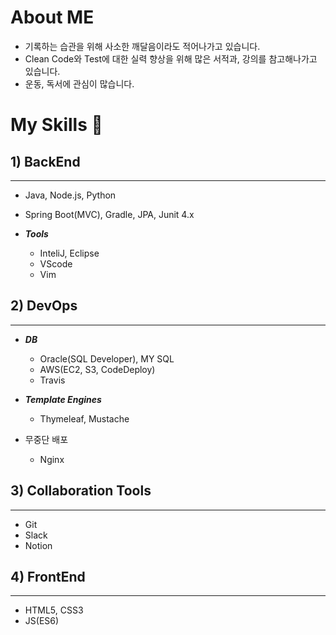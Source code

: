# About ME
 * 기록하는 습관을 위해 사소한 깨달음이라도 적어나가고 있습니다.
 * Clean Code와 Test에 대한 실력 향상을 위해 많은 서적과, 강의를 참고해나가고 있습니다.
 * 운동, 독서에 관심이 많습니다.

# My Skills 👋

## 1) BackEnd
***


  * Java, Node.js, Python
  * Spring Boot(MVC), Gradle, JPA, Junit 4.x

  
* ***Tools***
  * InteliJ, Eclipse
  * VScode
  * Vim

## 2) DevOps
***

  * ***DB***
      * Oracle(SQL Developer), MY SQL
      * AWS(EC2, S3, CodeDeploy)
      * Travis
   
  * ***Template Engines***
    * Thymeleaf, Mustache

  * 무중단 배포
    * Nginx

## 3) Collaboration Tools
***
  * Git
  * Slack
  * Notion
 
 
## 4) FrontEnd
***
* HTML5, CSS3
* JS(ES6)
   




<!--
**thsdimaker/thsdimaker** is a ✨ _special_ ✨ repository because its `README.md` (this file) appears on your GitHub profile.

Here are some ideas to get you started:

- 🔭 I’m currently working on ...
- 🌱 I’m currently learning ...
- 👯 I’m looking to collaborate on ...
- 🤔 I’m looking for help with ...
- 💬 Ask me about ...
- 📫 How to reach me: ...
- 😄 Pronouns: ...
- ⚡ Fun fact: ...
-->
